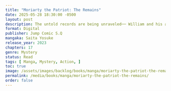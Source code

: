 ```yaml
---
title: "Moriarty the Patriot: The Remains"
date: 2025-05-28 18:30:00 -0500
layout: post
description: The untold records are being unraveled── William and his allies visit the old Moriarty mansion in Durham which now lies in ruins. There, they find the records of various "favourite" cases that Louis secretly kept. William's "play" caused by Moran's cheating scandal at a gambling establishment and the dangerous "trial" of the three brothers when they were young and asked to become "Jack the Ripper's" apprentices── The comic adaptation of the novels, which tell the stories of untold days, begins!
format: Digital
publisher: Jump Comic S.Q
mangaka: Saita Yosuke
release_year: 2023
chapters: 17
genre: Mystery
status: Read
tags: [ Manga, Mystery, Action, ]
toc: true
image: /assets/images/backlog/books/manga/moriarty-the-patriot-the-remains.webp
permalink: /media/books/manga/moriarty-the-patriot-the-remains/
order: false
---
```

